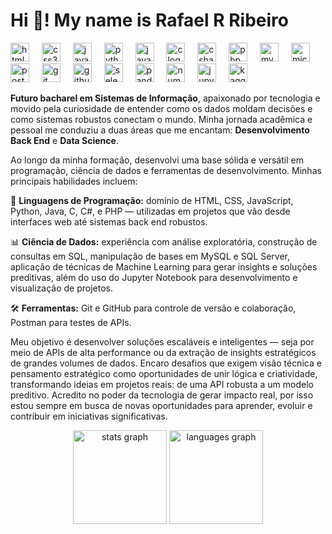 <h1 align="left">Hi 👋! My name is Rafael R Ribeiro</h1>
<div align="left">
  <img src="https://cdn.jsdelivr.net/gh/devicons/devicon/icons/html5/html5-original.svg" height="30" alt="html5 logo"  />
  <img width="12" />
  <img src="https://cdn.jsdelivr.net/gh/devicons/devicon/icons/css3/css3-original.svg" height="30" alt="css3 logo"  />
  <img width="12" />
  <img src="https://skillicons.dev/icons?i=js" height="30" alt="javascript logo"  />
  <img width="12" />
  <img src="https://skillicons.dev/icons?i=py" height="30" alt="python logo"  />
  <img width="12" />
  <img src="https://skillicons.dev/icons?i=java" height="30" alt="java logo"  />
  <img width="12" />
  <img src="https://skillicons.dev/icons?i=c" height="30" alt="c logo"  />
  <img width="12" />
  <img src="https://skillicons.dev/icons?i=cs" height="30" alt="csharp logo"  />
  <img width="12" />
  <img src="https://skillicons.dev/icons?i=php" height="30" alt="php logo"  />
  <img width="12" />
  <img src="https://skillicons.dev/icons?i=mysql" height="30" alt="mysql logo"  />
  <img width="12" />
  <img src="https://cdn.jsdelivr.net/gh/devicons/devicon/icons/microsoftsqlserver/microsoftsqlserver-plain.svg" height="30" alt="microsoftsqlserver logo"  />
  <img width="12" />
  <img src="https://skillicons.dev/icons?i=postman" height="30" alt="postman logo"  />
  <img width="12" />
  <img src="https://skillicons.dev/icons?i=git" height="30" alt="git logo"  />
  <img width="12" />
  <img src="https://skillicons.dev/icons?i=github" height="30" alt="github logo"  />
  <img width="12" />
  <img src="https://cdn.simpleicons.org/selenium/43B02A" height="30" alt="selenium logo"  />
  <img width="12" />
  <img src="https://cdn.jsdelivr.net/gh/devicons/devicon/icons/pandas/pandas-original.svg" height="30" alt="pandas logo"  />
  <img width="12" />
  <img src="https://cdn.jsdelivr.net/gh/devicons/devicon/icons/numpy/numpy-original.svg" height="30" alt="numpy logo"  />
  <img width="12" />
  <img src="https://cdn.jsdelivr.net/gh/devicons/devicon/icons/jupyter/jupyter-original.svg" height="30" alt="jupyter logo"  />
  <img width="12" />
  <img src="https://cdn.simpleicons.org/kaggle/20BEFF" height="30" alt="kaggle logo"  />
</div>
<p>
<b>Futuro bacharel em Sistemas de Informação</b>, apaixonado por tecnologia e movido pela curiosidade de entender como os dados moldam decisões e como sistemas robustos conectam o mundo. Minha jornada acadêmica e pessoal me conduziu a duas áreas que me encantam: <b>Desenvolvimento Back End</b> e <b>Data Science</b>.

Ao longo da minha formação, desenvolvi uma base sólida e versátil em programação, ciência de dados e ferramentas de desenvolvimento. Minhas principais habilidades incluem:

🧩 <b>Linguagens de Programação:</b> domínio de HTML, CSS, JavaScript, Python, Java, C, C#, e PHP — utilizadas em projetos que vão desde interfaces web até sistemas back end robustos.

📊 <b>Ciência de Dados:</b> experiência com análise exploratória, construção de consultas em SQL, manipulação de bases em MySQL e SQL Server, aplicação de técnicas de Machine Learning para gerar insights e soluções preditivas, além do uso do Jupyter Notebook para desenvolvimento e visualização de projetos.

🛠️ <b>Ferramentas:</b> Git e GitHub para controle de versão e colaboração, Postman para testes de APIs.

Meu objetivo é desenvolver soluções escaláveis e inteligentes — seja por meio de APIs de alta performance ou da extração de insights estratégicos de grandes volumes de dados. Encaro desafios que exigem visão técnica e pensamento estratégico como oportunidades de unir lógica e criatividade, transformando ideias em projetos reais: de uma API robusta a um modelo preditivo. Acredito no poder da tecnologia de gerar impacto real, por isso estou sempre em busca de novas oportunidades para aprender, evoluir e contribuir em iniciativas significativas.
</p>
<div align="center">
  <img src="https://github-readme-stats.vercel.app/api?username=RaffaR902&hide_title=false&hide_rank=false&show_icons=true&include_all_commits=false&count_private=false&disable_animations=false&theme=ayu-mirage&locale=en&hide_border=false" height="150" alt="stats graph"/>
  <img src="https://github-readme-stats.vercel.app/api/top-langs?username=RaffaR902&locale=en&hide_title=false&layout=compact&card_width=320&langs_count=5&theme=ayu-mirage&hide_border=false" height="150" alt="languages graph"/>
</div>
